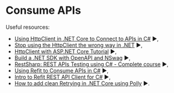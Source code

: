 # Consume APIs

Useful resources:

- [Using HttpClient in .NET Core to Connect to APIs in C#](https://youtu.be/cwgck1k0YKU) :arrow_forward:,
- [Stop using the HttpClient the wrong way in .NET](https://youtu.be/Z6Y2adsMnAA) ▶️,
- [HttpClient with ASP.NET Core Tutorial](https://code-maze.com/httpclient-with-asp-net-core-tutorial/) ▶️,
- [Build a .NET SDK with OpenAPI and NSwag](https://youtu.be/iSL1T-xmhYQ) ▶️,
- [RestSharp: REST APIs Testing using C# - Complete course](https://youtube.com/playlist?list=PL_GzuQ9GmG0EYtFSyODKjFG0Ldvl178-u) ▶️,
- [Using Refit to Consume APIs in C#](https://code-maze.com/using-refit-to-consume-apis-in-csharp/) ▶️,
- [Intro to Refit REST API Client for C#](https://youtu.be/HH8drNbai8w) :arrow_forward:,
- [How to add clean Retrying in .NET Core using Polly](https://youtu.be/yXzn6HxTufM) ▶️.
